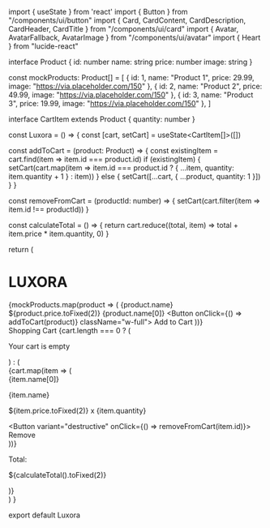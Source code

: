 import { useState } from 'react'
import { Button } from "/components/ui/button"
import { Card, CardContent, CardDescription, CardHeader, CardTitle } from "/components/ui/card"
import { Avatar, AvatarFallback, AvatarImage } from "/components/ui/avatar"
import { Heart } from "lucide-react"

interface Product {
  id: number
  name: string
  price: number
  image: string
}

const mockProducts: Product[] = [
  { id: 1, name: "Product 1", price: 29.99, image: "https://via.placeholder.com/150" },
  { id: 2, name: "Product 2", price: 49.99, image: "https://via.placeholder.com/150" },
  { id: 3, name: "Product 3", price: 19.99, image: "https://via.placeholder.com/150" },
]

interface CartItem extends Product {
  quantity: number
}

const Luxora = () => {
  const [cart, setCart] = useState<CartItem[]>([])

  const addToCart = (product: Product) => {
    const existingItem = cart.find(item => item.id === product.id)
    if (existingItem) {
      setCart(cart.map(item => item.id === product.id ? { ...item, quantity: item.quantity + 1 } : item))
    } else {
      setCart([...cart, { ...product, quantity: 1 }])
    }
  }

  const removeFromCart = (productId: number) => {
    setCart(cart.filter(item => item.id !== productId))
  }

  const calculateTotal = () => {
    return cart.reduce((total, item) => total + item.price * item.quantity, 0)
  }

  return (
    <div className="bg-white min-h-screen flex flex-col items-center p-4">
      <h1 className="text-4xl font-bold mb-8">LUXORA</h1>
      <div className="grid grid-cols-1 sm:grid-cols-2 md:grid-cols-3 lg:grid-cols-4 gap-4 mb-8">
        {mockProducts.map(product => (
          <Card key={product.id} className="w-full max-w-sm">
            <CardHeader>
              <CardTitle>{product.name}</CardTitle>
              <CardDescription>${product.price.toFixed(2)}</CardDescription>
            </CardHeader>
            <CardContent className="flex flex-col items-center justify-center">
              <Avatar className="w-24 h-24 mb-4">
                <AvatarImage src={product.image} />
                <AvatarFallback>{product.name[0]}</AvatarFallback>
              </Avatar>
              <Button onClick={() => addToCart(product)} className="w-full">
                Add to Cart
              </Button>
            </CardContent>
          </Card>
        ))}
      </div>
      <div className="w-full max-w-2xl">
        <Card>
          <CardHeader>
            <CardTitle>Shopping Cart</CardTitle>
          </CardHeader>
          <CardContent>
            {cart.length === 0 ? (
              <p className="text-center">Your cart is empty</p>
            ) : (
              <div className="space-y-4">
                {cart.map(item => (
                  <div key={item.id} className="flex items-center justify-between">
                    <div className="flex items-center">
                      <Avatar className="w-12 h-12 mr-4">
                        <AvatarImage src={item.image} />
                        <AvatarFallback>{item.name[0]}</AvatarFallback>
                      </Avatar>
                      <div>
                        <p className="font-bold">{item.name}</p>
                        <p className="text-gray-500">${item.price.toFixed(2)} x {item.quantity}</p>
                      </div>
                    </div>
                    <Button variant="destructive" onClick={() => removeFromCart(item.id)}>
                      Remove
                    </Button>
                  </div>
                ))}
                <div className="mt-4 flex justify-between">
                  <p className="font-bold">Total:</p>
                  <p className="font-bold">${calculateTotal().toFixed(2)}</p>
                </div>
              </div>
            )}
          </CardContent>
        </Card>
      </div>
    </div>
  )
}

export default Luxora
